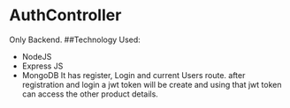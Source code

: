 # AuthController
Only Backend.
##Technology Used:
- NodeJS
- Express JS
- MongoDB
  It has register, Login and current Users route. after registration and login a jwt token will be create and using that jwt token can access the other product details.
  
  
